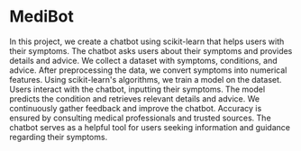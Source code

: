 # MediBot
In this project, we create a chatbot using scikit-learn that helps users with their symptoms. The chatbot asks users about their symptoms and provides details and advice. We collect a dataset with symptoms, conditions, and advice. After preprocessing the data, we convert symptoms into numerical features. Using scikit-learn's algorithms, we train a model on the dataset. Users interact with the chatbot, inputting their symptoms. The model predicts the condition and retrieves relevant details and advice. We continuously gather feedback and improve the chatbot. Accuracy is ensured by consulting medical professionals and trusted sources. The chatbot serves as a helpful tool for users seeking information and guidance regarding their symptoms.
